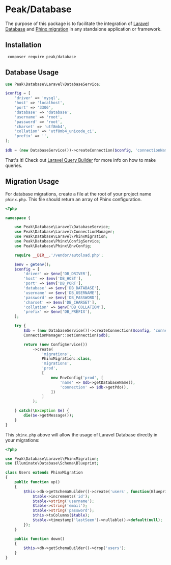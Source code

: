 # Peak/Database

The purpose of this package is to facilitate the integration of [Laravel Database](https://packagist.org/packages/illuminate/database) and [Phinx migration](https://packagist.org/packages/robmorgan/phinx) in any standalone application or framework.

## Installation

     composer require peak/database
  
## Database Usage

```php
use Peak\Database\Laravel\DatabaseService;

$config = [
    'driver' => 'mysql',
    'host' => 'localhost',
    'port' => '3306',
    'database' => 'database',
    'username' => 'root',
    'password' => 'root',
    'charset' => 'utf8mb4',
    'collation' => 'utf8mb4_unicode_ci',
    'prefix' => '',
];
    
$db = (new DatabaseService())->createConnection($config, 'connectionName');
```

That's it! Check out [Laravel Query Builder](https://laravel.com/docs/5.8/queries) for more info on how to make queries.
     
## Migration Usage

For database migrations, create a file at the root of your project name ```phinx.php```. This file should return an array of Phinx configuration.

```php
<?php

namespace {

    use Peak\Database\Laravel\DatabaseService;
    use Peak\Database\Laravel\ConnectionManager;
    use Peak\Database\Laravel\PhinxMigration;
    use Peak\Database\Phinx\ConfigService;
    use Peak\Database\Phinx\EnvConfig;

    require __DIR__.'/vendor/autoload.php';

    $env = getenv();
    $config = [
        'driver' => $env['DB_DRIVER'],
        'host' => $env['DB_HOST'],
        'port' => $env['DB_PORT'],
        'database' => $env['DB_DATABASE'],
        'username' => $env['DB_USERNAME'],
        'password' => $env['DB_PASSWORD'],
        'charset' => $env['DB_CHARSET'],
        'collation' => $env['DB_COLLATION'],
        'prefix' => $env['DB_PREFIX'],
    ];

    try {
        $db = (new DatabaseService())->createConnection($config, 'connectionName');
        ConnectionManager::setConnection($db);

        return (new ConfigService())
            ->create(
                'migrations',
                PhinxMigration::class,
                'migrations',
                'prod',
                [
                    new EnvConfig('prod', [
                        'name' => $db->getDatabaseName(),
                        'connection' => $db->getPdo(),
                    ])
                ]
            );

    } catch(\Exception $e) {
        die($e->getMessage());
    }
}
```

This ``phinx.php`` above will allow the usage of Laravel Database directly in your migrations:

```php
<?php

use Peak\Database\Laravel\PhinxMigration;
use Illuminate\Database\Schema\Blueprint;

class Users extends PhinxMigration
{
    public function up()
    {
        $this->db->getSchemaBuilder()->create('users', function(Blueprint $table){
            $table->increments('id');
            $table->string('username');
            $table->string('email');
            $table->string('password');
            $this->tsColumns($table);
            $table->timestamp('lastSeen')->nullable()->default(null);
        });
    }

    public function down()
    {
        $this->db->getSchemaBuilder()->drop('users');
    }
}

```